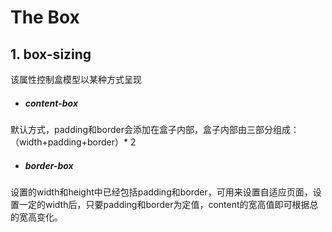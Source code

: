 # The Box
## 1. box-sizing
该属性控制盒模型以某种方式呈现
- ##### content-box
默认方式，padding和border会添加在盒子内部，盒子内部由三部分组成：（width+padding+border）* 2
- ##### border-box
设置的width和height中已经包括padding和border，可用来设置自适应页面，设置一定的width后，只要padding和border为定值，content的宽高值即可根据总的宽高变化。